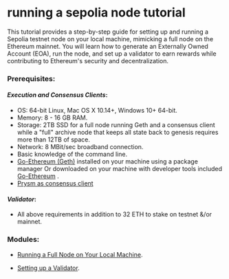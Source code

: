 # running a sepolia node tutorial

This tutorial provides a step-by-step guide for setting up and running a Sepolia testnet node on your local machine, mimicking a full node on the Ethereum mainnet. You will learn how to generate an Externally Owned Account (EOA), run the node, and set up a validator to earn rewards while contributing to Ethereum's security and decentralization.

### Prerequisites:

#### *Execution and Consensus Clients*:

- OS: 64-bit Linux, Mac OS X 10.14+, Windows 10+ 64-bit.
- Memory: 8 - 16 GB RAM.
- Storage: 2TB SSD for a full node running Geth and a consensus client while a "full" archive node that keeps all state back to genesis requires more than 12TB of space.
- Network: 8 MBit/sec broadband connection.
- Basic knowledge of the command line.
- [Go-Ethereum (Geth)](https://geth.ethereum.org/docs/install-and-build/installing-geth) installed on your machine using a package manager Or downloaded on your machine with developer tools included [Go-Ethereum](https://geth.ethereum.org/downloads) . 
- [Prysm as consensus client](https://docs.prylabs.network/docs/getting-started)

#### *Validator*:

- All above requirements in addition to 32 ETH to stake on testnet &/or mainnet.


### Modules:

- [Running a Full Node on Your Local Machine](../running-sepolia-node-tutorial/running-node/README.md).

- [Setting up a Validator](../running-sepolia-node-tutorial/validator/README.md).

